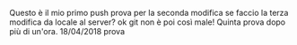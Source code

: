 ﻿Questo è il mio primo push
prova per la seconda modifica
se faccio la terza modifica da locale al server?
ok git non è poi così male!
Quinta prova dopo più di un'ora.
18/04/2018 prova
